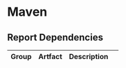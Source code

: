# Maven

## Report Dependencies


| Group                    | Artfact                | Description                               |                                         |
|--------------------------|------------------------|-------------------------------------------|-----------------------------------------|
